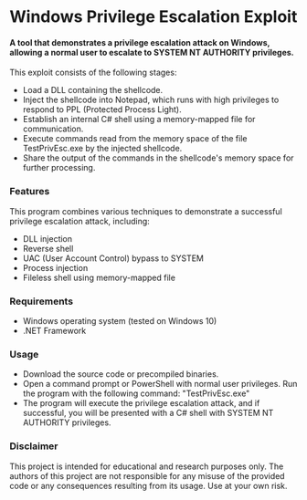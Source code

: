 # Windows Privilege Escalation Exploit
#### A tool that demonstrates a privilege escalation attack on Windows, allowing a normal user to escalate to SYSTEM NT AUTHORITY privileges.


This exploit consists of the following stages:

- Load a DLL containing the shellcode.
- Inject the shellcode into Notepad, which runs with high privileges to respond to PPL (Protected Process Light).
- Establish an internal C# shell using a memory-mapped file for communication.
- Execute commands read from the memory space of the file TestPrivEsc.exe by the injected shellcode.
- Share the output of the commands in the shellcode's memory space for further processing.
### Features
This program combines various techniques to demonstrate a successful privilege escalation attack, including:

- DLL injection
- Reverse shell
- UAC (User Account Control) bypass to SYSTEM
- Process injection
-  Fileless shell using memory-mapped file
### Requirements
- Windows operating system (tested on Windows 10)
- .NET Framework
### Usage
- Download the source code or precompiled binaries.
- Open a command prompt or PowerShell with normal user privileges.
Run the program with the following command: "TestPrivEsc.exe"
- The program will execute the privilege escalation attack, and if successful, you will be presented with a C# shell with SYSTEM NT AUTHORITY privileges.
### Disclaimer
This project is intended for educational and research purposes only. The authors of this project are not responsible for any misuse of the provided code or any consequences resulting from its usage. Use at your own risk.
